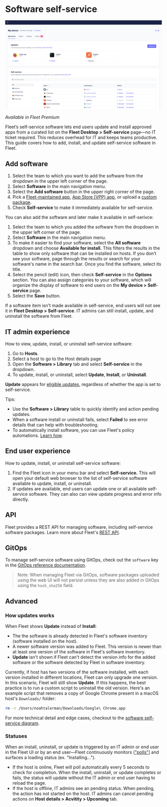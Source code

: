 # Software self-service

![Software self-service](../website/assets/images/articles/software-self-service-2670x1514.png)

_Available in Fleet Premium_

Fleet’s self-service software lets end users update and install approved apps from a curated list on the **Fleet Desktop > Self-service** page—no IT ticket required. This reduces overhead for IT and keeps teams productive. This guide covers how to add, install, and update self-service software in Fleet.

## Add software

1. Select the team to which you want to add the software from the dropdown in the upper left corner of the page.
2. Select **Software** in the main navigation menu.
3. Select the **Add software** button in the upper right corner of the page.
4. Pick a [Fleet-maintained app](https://fleetdm.com/guides/fleet-maintained-apps), [App Store (VPP) app](https://fleetdm.com/guides/install-vpp-apps-on-macos-using-fleet#add-the-app-to-fleet), or upload a [custom package](https://fleetdm.com/guides/deploy-software-packages).
5. Check **Self-service** to make it immediately available for self-service.

You can also add the software and later make it available in self-serivce:

1. Select the team to which you added the software from the dropdown in the upper left corner of the page.
2. Select **Software** in the main navigation menu.
3. To make it easier to find your software, select the **All software** dropdown and choose **Available for install.** This filters the results in the table to show only software that can be installed on hosts. If you don’t see your software, page through the results or search for your software's name in the search bar. Once you find the software, select its title.
4. Select the pencil (edit) icon, then check **Self-service** in the **Options** section. You can also assign categories to your software, which will organize the display of software to end users on the **My device > Self-service** page.
5. Select the **Save** button.

If a software item isn't made available in self-service, end users will not see it in **Fleet Desktop > Self-service**. IT admins can still install, update, and uninstall the software from Fleet.

## IT admin experience

How to view, update, install, or uninstall self-service software:

1. Go to **Hosts**.
2. Select a host to go to the Host details page
3. Open the **Software > Library** tab and select **Self-service** in the dropdown.
4. To update, install, or uninstall, select **Update**, **Install**, or **Uninstall**.

**Update** appears for [eligible updates](#how-updates-works), regardless of whether the app is set to self-service.

Tips:

- Use the **Software > Library** table to quickly identify and action pending updates.
- When a software install or uninstall fails, select **Failed** to see error details that can help with troubleshooting.
- To automatically install software, you can use Fleet's policy automations. [Learn how](https://fleetdm.com/guides/automatic-software-install-in-fleet).

## End user experience

How to update, install, or uninstall self-service software:

1. Find the Fleet icon in your menu bar and select **Self-service.** This will open your default web browser to the list of self-service software available to update, install, or uninstall.
2. If updates are available, end users can update one or all available self-service software. They can also can view update progress and error info directly.

## API

Fleet provides a REST API for managing software, including self-service software packages.  Learn more about Fleet's [REST API](https://fleetdm.com/docs/rest-api/rest-api#software).

## GitOps

To manage self-service software using GitOps, check out the `software` key in the [GitOps reference documentation](https://fleetdm.com/docs/using-fleet/gitops#software).

> Note: When managing Fleet via GitOps, software packages uploaded using the web UI will not persist unless they are also added in GitOps using the `hash_sha256` field.

## Advanced

### How updates works

When Fleet shows **Update** instead of **Install**:

- The the software is already detected in Fleet's software inventory (software installed on the host).
- A newer software version was added to Fleet. This version is newer than at least one version of the software in Fleet's software inventory.
- **Update** isn't shown if Fleet can't detect the version info for the added software or the software detected by Fleet in software inventory.

Currently, if host has two versions of the software installed, with each version installed in different locations, Fleet can only upgrade one version. In this scenario, Fleet will still show **Update**. If this happens, the best practice is to run a custom script to uninstall the old version. Here's an example script that removes a copy of Google Chrome present in a macOS host's `Downloads/` folder:

```sh
rm -r /Users/noahtalerman/Downloads/Google\ Chrome.app
```

For more technical detail and edge cases, checkout to the [software self-service diagram](https://drive.google.com/file/d/1dtCo-CzVIcJkk1GIDHMKflqu6mSNyzfw/view).

### Statuses

When an install, uninstall, or update is triggered by an IT admin or end user in the Fleet UI or by an end user—Fleet continuously monitors (["polls"](https://en.wikipedia.org/wiki/Polling_(computer_science))] and surfaces a loading status (ex. "Installing...").

- If the host is online, Fleet will poll automatically every 5 seconds to check for completion. When the install, uninstall, or update completes or fails, the status will update without the IT admin or end user having to reload the page.
- If the host is offline, IT admins see an pending status. When pending, the action has not started on the host. IT admins can cancel pending actions on **Host details > Acvitity > Upcoming** tab.

<meta name="articleTitle" value="Software self-service">
<meta name="authorFullName" value="Jahziel Villasana-Espinoza">
<meta name="authorGitHubUsername" value="jahzielv">
<meta name="category" value="guides">
<meta name="publishedOn" value="2025-06-20">
<meta name="articleImageUrl" value="../website/assets/images/articles/software-self-service-1600x900@2x.png">
<meta name="description" value="This guide will walk you through adding apps to Fleet for user self-service.">
